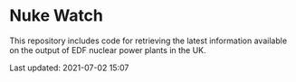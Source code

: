 # Nuke Watch

This repository includes code for retrieving the latest information available on the output of EDF nuclear power plants in the UK.

Last updated: 2021-07-02 15:07